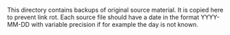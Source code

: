 This directory contains backups of original source material. It is copied here to prevent link rot. Each source file should have a date in the format YYYY-MM-DD with variable precision if for example the day is not known. 
